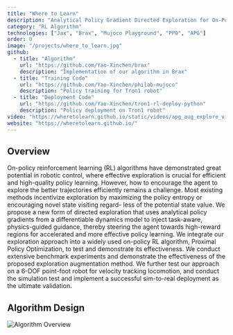 ```yaml
---
title: "Where to Learn"
description: "Analytical Policy Gradient Directed Exploration for On-Policy Robotic Reinforcement Learning"
category: "RL Algorithm"
technologies: ["Jax", "Brax", "Mujoco Playground", "PPO", "APG"]
order: 0
image: "/projects/where_to_learn.jpg"
github:
  - title: "Algorithm"
    url: "https://github.com/Yao-Xinchen/brax"
    description: "Implementation of our algorithm in Brax"
  - title: "Training Code"
    url: "https://github.com/Yao-Xinchen/philab-mujoco"
    description: "Policy training for Tron1 robot"
  - title: "Deployment Code"
    url: "https://github.com/Yao-Xinchen/tron1-rl-deploy-python"
    description: "Policy deployment on Tron1 robot"
video: "https://wheretolearn.github.io/static/videos/apg_aug_explore_video.mp4"
website: "https://wheretolearn.github.io/"
---
```


## Overview

On-policy reinforcement learning (RL) algorithms have demonstrated great potential in robotic control, where effective exploration is crucial for efficient and high-quality policy learning. However, how to encourage the agent to explore the better trajectories efficiently remains a challenge. Most existing methods incentivize exploration by maximizing the policy entropy or encouraging novel state visiting regard- less of the potential state value. We propose a new form of directed exploration that uses analytical policy gradients from a differentiable dynamics model to inject task-aware, physics-guided guidance, thereby steering the agent towards high-reward regions for accelerated and more effective policy learning. We integrate our exploration approach into a widely used on-policy RL algorithm, Proximal Policy Optimization, to test and demonstrate its effectiveness. We conduct extensive benchmark experiments and demonstrate the effectiveness of the proposed exploration augmentation method. We further test our approach on a 6-DOF point-foot robot for velocity tracking locomotion, and conduct the simulation test and implement a successful sim-to-real deployment as the ultimate validation.


## Algorithm Design

![Algorithm Overview](/projects/where_to_learn_algo.png)